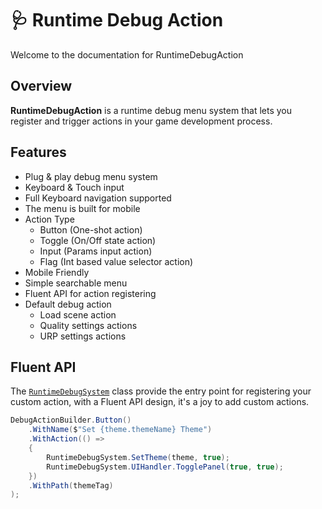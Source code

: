 # 🩺 Runtime Debug Action
Welcome to the documentation for RuntimeDebugAction

<!-- ![RDA Cover](images/rda-as-cover.png) -->

## Overview
**RuntimeDebugAction** is a runtime debug menu system that lets you register and trigger actions in your game development process.

## Features
- Plug & play debug menu system
- Keyboard & Touch input
- Full Keyboard navigation supported
- The menu is built for mobile 
- Action Type
    - Button (One-shot action)
    - Toggle (On/Off state action)
    - Input (Params input action)
    - Flag (Int based value selector action)
- Mobile Friendly
- Simple searchable menu
- Fluent API for action registering
- Default debug action 
    - Load scene action 
    - Quality settings actions
    - URP settings actions

## Fluent API
The [`RuntimeDebugSystem`](api/BennyKok.RuntimeDebug.Systems.RuntimeDebugSystem.html) class provide the entry point for registering your custom action, with a Fluent API design, it's a joy to add custom actions. 

```csharp
DebugActionBuilder.Button()
    .WithName($"Set {theme.themeName} Theme")
    .WithAction(() =>
    {
        RuntimeDebugSystem.SetTheme(theme, true);
        RuntimeDebugSystem.UIHandler.TogglePanel(true, true);
    })
    .WithPath(themeTag)
);
```